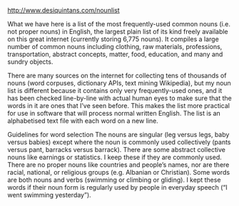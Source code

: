 http://www.desiquintans.com/nounlist

What we have here is a list of the most frequently-used common nouns (i.e. not proper nouns) in English, the largest plain list of its kind freely available on this great internet (currently storing 6,775 nouns). It compiles a large number of common nouns including clothing, raw materials, professions, transportation, abstract concepts, matter, food, education, and many and sundry objects.

There are many sources on the internet for collecting tens of thousands of nouns (word corpuses, dictionary APIs, text mining Wikipedia), but my noun list is different because it contains only very frequently-used ones, and it has been checked line-by-line with actual human eyes to make sure that the words in it are ones that I’ve seen before. This makes the list more practical for use in software that will process normal written English. The list is an alphabetised text file with each word on a new line.

Guidelines for word selection
The nouns are singular (leg versus legs, baby versus babies) except where the noun is commonly used collectively (pants versus pant, barracks versus barrack).
There are some abstract collective nouns like earnings or statistics. I keep these if they are commonly used.
There are no proper nouns like countries and people’s names, nor are there racial, national, or religious groups (e.g. Albanian or Christian).
Some words are both nouns and verbs (swimming or climbing or gliding). I kept these words if their noun form is regularly used by people in everyday speech (“I went swimming yesterday”).